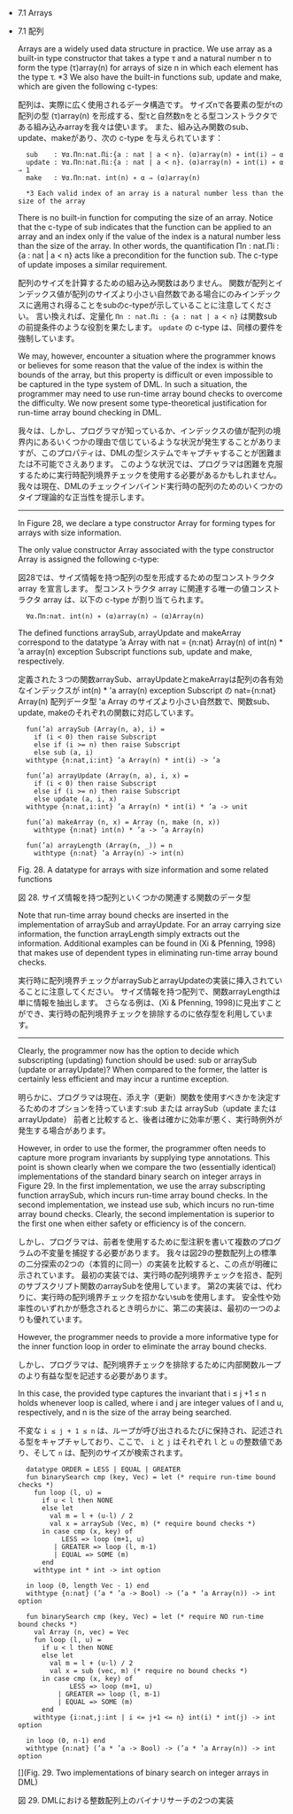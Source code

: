 - 7.1 Arrays
- 7.1 配列

	Arrays are a widely used data structure in practice.
	We use array as a built-in type constructor that takes a type τ and a natural number n to form the type (τ)array(n) for arrays of size n in which each element has the type τ. *3
	We also have the built-in functions sub, update and make, which are given the following c-types:

	配列は、実際に広く使用されるデータ構造です。
	サイズnで各要素の型がτの配列の型 (τ)array(n) を形成する、型τと自然数nをとる型コンストラクタである組み込みarrayを我々は使います。
	また、組み込み関数のsub、update、makeがあり、次の c-type を与えられています：

		sub    : ∀α.Πn:nat.Πi:{a : nat | a < n}. (α)array(n) ∗ int(i) ⇒ α
		update : ∀α.Πn:nat.Πi:{a : nat | a < n}. (α)array(n) ∗ int(i) ∗ α ⇒ 1
		make   : ∀α.Πn:nat. int(n) ∗ α ⇒ (α)array(n)

		*3 Each valid index of an array is a natural number less than the size of the array

	There is no built-in function for computing the size of an array.
	Notice that the c-type of sub indicates that the function can be applied to an array and an index only if the value of the index is a natural number less than the size of the array.
	In other words, the quantification Πn : nat.Πi : {a : nat | a < n} acts like a precondition for the function sub.
	The c-type of update imposes a similar requirement.

	配列のサイズを計算するための組み込み関数はありません。
	関数が配列とインデックス値が配列のサイズより小さい自然数である場合にのみインデックスに適用され得ることをsubのc-typeが示していることに注意してください。
	言い換えれば、定量化 `Πn : nat.Πi : {a : nat | a < n}` は関数subの前提条件のような役割を果たします。
	`update` の c-type は、同様の要件を強制しています。

	We may, however, encounter a situation where the programmer knows or believes for some reason that the value of the index is within the bounds of the array, but this property is difficult or even impossible to be captured in the type system of DML.
	In such a situation, the programmer may need to use run-time array bound checks to overcome the difficulty. 
	We now present some type-theoretical justification for run-time array bound checking in DML.

	我々は、しかし、プログラマが知っているか、インデックスの値が配列の境界内にあるいくつかの理由で信じているような状況が発生することがありますが、このプロパティは、DMLの型システムでキャプチャすることが困難または不可能でさえあります。
	このような状況では、プログラマは困難を克服するために実行時配列境界チェックを使用する必要があるかもしれません。
	我々は現在、DMLのチェックインバインド実行時の配列のためのいくつかのタイプ理論的な正当性を提示します。

	----

	In Figure 28, we declare a type constructor Array for forming types for arrays with size information.

	The only value constructor Array associated with the type constructor Array is assigned the following c-type:

	図28では、サイズ情報を持つ配列の型を形成するための型コンストラクタ array を宣言します。
	型コンストラクタ array に関連する唯一の値コンストラクタ array は、以下の c-type が割り当てられます。


		∀α.Πn:nat. int(n) ∗ (α)array(n) ⇒ (α)Array(n)

	The defined functions arraySub, arrayUpdate and makeArray correspond to the datatype ’a Array with nat = {n:nat} Array(n) of int(n) * ’a array(n) exception Subscript functions sub, update and make, respectively.

	定義された３つの関数arraySub、arrayUpdateとmakeArrayは配列の各有効なインデックスが int(n) * 'a array(n) exception Subscript の nat={n:nat} Array(n) 配列データ型 'a Array のサイズより小さい自然数で、関数sub、update, makeのそれぞれの関数に対応しています。

		fun(’a) arraySub (Array(n, a), i) =
		  if (i < 0) then raise Subscript
		  else if (i >= n) then raise Subscript
		  else sub (a, i)
		withtype {n:nat,i:int} ’a Array(n) * int(i) -> ’a
		
		fun(’a) arrayUpdate (Array(n, a), i, x) =
		  if (i < 0) then raise Subscript
		  else if (i >= n) then raise Subscript
		  else update (a, i, x)
		withtype {n:nat,i:int} ’a Array(n) * int(i) * ’a -> unit
		
		fun(’a) makeArray (n, x) = Array (n, make (n, x))
		  withtype {n:nat} int(n) * ’a -> ’a Array(n)
		
		fun(’a) arrayLength (Array(n, _)) = n
		  withtype {n:nat} ’a Array(n) -> int(n)

	Fig. 28. A datatype for arrays with size information and some related functions

	図 28. サイズ情報を持つ配列といくつかの関連する関数のデータ型

	
	Note that run-time array bound checks are inserted in the implementation of arraySub and arrayUpdate.
	For an array carrying size information, the function arrayLength simply extracts out the information.
	Additional examples can be found in (Xi & Pfenning, 1998) that makes use of dependent types in eliminating run-time array bound checks.

	実行時に配列境界チェックがarraySubとarrayUpdateの実装に挿入されていることに注意してください。
	サイズ情報を持つ配列で、関数arrayLengthは単に情報を抽出します。
	さらなる例は、(Xi & Pfenning, 1998)に見出すことができ、実行時の配列境界チェックを排除するのに依存型を利用しています。

	----

	Clearly, the programmer now has the option to decide which subscripting (updating) function should be used: sub or arraySub (update or arrayUpdate)?
	When compared to the former, the latter is certainly less efficient and may incur a runtime exception.

	明らかに、プログラマは現在、添え字（更新）関数を使用すべきかを決定するためのオプションを持っています:sub または arraySub（update または arrayUpdate）
	前者と比較すると、後者は確かに効率が悪く、実行時例外が発生する場合があります。

	However, in order to use the former, the programmer often needs to capture more program invariants by supplying type annotations.
	This point is shown clearly when we compare the two (essentially identical) implementations of the standard binary search on integer arrays in Figure 29.
	In the first implementation, we use the array subscripting function arraySub, which incurs run-time array bound checks.
	In the second implementation, we instead use sub, which incurs no run-time array bound checks.
	Clearly, the second implementation is superior to the first one when either safety or efficiency is of the concern.

	しかし、プログラマは、前者を使用するために型注釈を書いて複数のプログラムの不変量を捕捉する必要があります。
	我々は図29の整数配列上の標準の二分探索の2つの（本質的に同一）の実装を比較すると、この点が明確に示されています。
	最初の実装では、実行時の配列境界チェックを招き、配列のサブスクリプト関数のarraySubを使用しています。
	第2の実装では、代わりに、実行時の配列境界チェックを招かないsubを使用します。
	安全性や効率性のいずれかが懸念されるとき明らかに、第二の実装は、最初の一つのよりも優れています。

	However, the programmer needs to provide a more informative type for the inner function loop in order to eliminate the array bound checks.

	しかし、プログラマは、配列境界チェックを排除するために内部関数ループのより有益な型を記述する必要があります。

	In this case, the provided type captures the invariant that i ≤ j +1 ≤ n holds whenever loop is called, where i and j are integer values of l and u, respectively, and n is the size of the array being searched.

	不変な `i ≤ j + 1 ≤ n` は、ループが呼び出されるたびに保持され、記述される型をキャプチャしており、ここで、 `i` と `j` はそれぞれ `l` と `u` の整数値であり、そして `n` は、配列のサイズが検索されます。

		datatype ORDER = LESS | EQUAL | GREATER
		fun binarySearch cmp (key, Vec) = let (* require run-time bound checks *)
		  fun loop (l, u) =
		    if u < l then NONE
		    else let
		      val m = l + (u-l) / 2
		      val x = arraySub (Vec, m) (* require bound checks *)
		    in case cmp (x, key) of
		         LESS => loop (m+1, u)
		       | GREATER => loop (l, m-1)
		       | EQUAL => SOME (m)
		    end
		  withtype int * int -> int option
		
		in loop (0, length Vec - 1) end
		withtype {n:nat} (’a * ’a -> Bool) -> (’a * ’a Array(n)) -> int option

		fun binarySearch cmp (key, Vec) = let (* require NO run-time bound checks *)
		  val Array (n, vec) = Vec
		  fun loop (l, u) =
		    if u < l then NONE
		    else let
		      val m = l + (u-l) / 2
		      val x = sub (vec, m) (* require no bound checks *)
		    in case cmp (x, key) of
		           LESS => loop (m+1, u)
		        | GREATER => loop (l, m-1)
		        | EQUAL => SOME (m)
		    end
		  withtype {i:nat,j:int | i <= j+1 <= n} int(i) * int(j) -> int option

		in loop (0, n-1) end
		withtype {n:nat} (’a * ’a -> Bool) -> (’a * ’a Array(n)) -> int option

	[](Fig. 29. Two implementations of binary search on integer arrays in DML)

	図 29. DMLにおける整数配列上のバイナリサーチの2つの実装
